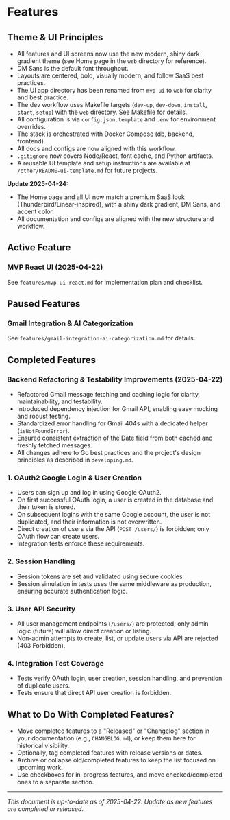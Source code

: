 # Features

## Theme & UI Principles
- All features and UI screens now use the new modern, shiny dark gradient theme (see Home page in the `web` directory for reference).
- DM Sans is the default font throughout.
- Layouts are centered, bold, visually modern, and follow SaaS best practices.
- The UI app directory has been renamed from `mvp-ui` to `web` for clarity and best practice.
- The dev workflow uses Makefile targets (`dev-up`, `dev-down`, `install`, `start`, `setup`) with the `web` directory. See Makefile for details.
- All configuration is via `config.json.template` and `.env` for environment overrides.
- The stack is orchestrated with Docker Compose (db, backend, frontend).
- All docs and configs are now aligned with this workflow.
- `.gitignore` now covers Node/React, font cache, and Python artifacts.
- A reusable UI template and setup instructions are available at `/other/README-ui-template.md` for future projects.

**Update 2025-04-24:**
- The Home page and all UI now match a premium SaaS look (Thunderbird/Linear-inspired), with a shiny dark gradient, DM Sans, and accent color.
- All documentation and configs are aligned with the new structure and workflow.

## Active Feature

### MVP React UI (2025-04-22)
See `features/mvp-ui-react.md` for implementation plan and checklist.

## Paused Features

### Gmail Integration & AI Categorization
See `features/gmail-integration-ai-categorization.md` for details.

## Completed Features

### Backend Refactoring & Testability Improvements (2025-04-22)
- Refactored Gmail message fetching and caching logic for clarity, maintainability, and testability.
- Introduced dependency injection for Gmail API, enabling easy mocking and robust testing.
- Standardized error handling for Gmail 404s with a dedicated helper (`isNotFoundError`).
- Ensured consistent extraction of the Date field from both cached and freshly fetched messages.
- All changes adhere to Go best practices and the project's design principles as described in `developing.md`.

### 1. OAuth2 Google Login & User Creation
- Users can sign up and log in using Google OAuth2.
- On first successful OAuth login, a user is created in the database and their token is stored.
- On subsequent logins with the same Google account, the user is not duplicated, and their information is not overwritten.
- Direct creation of users via the API (`POST /users/`) is forbidden; only OAuth flow can create users.
- Integration tests enforce these requirements.

### 2. Session Handling
- Session tokens are set and validated using secure cookies.
- Session simulation in tests uses the same middleware as production, ensuring accurate authentication logic.

### 3. User API Security
- All user management endpoints (`/users/`) are protected; only admin logic (future) will allow direct creation or listing.
- Non-admin attempts to create, list, or update users via API are rejected (403 Forbidden).

### 4. Integration Test Coverage
- Tests verify OAuth login, user creation, session handling, and prevention of duplicate users.
- Tests ensure that direct API user creation is forbidden.


## What to Do With Completed Features?
- Move completed features to a "Released" or "Changelog" section in your documentation (e.g., `CHANGELOG.md`), or keep them here for historical visibility.
- Optionally, tag completed features with release versions or dates.
- Archive or collapse old/completed features to keep the list focused on upcoming work.
- Use checkboxes for in-progress features, and move checked/completed ones to a separate section.

---

*This document is up-to-date as of 2025-04-22. Update as new features are completed or released.*
